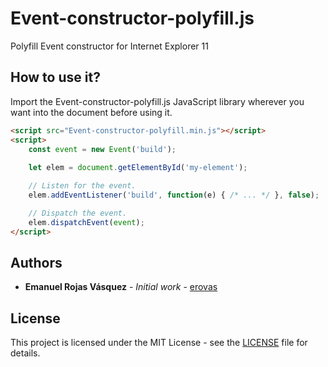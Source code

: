 # Event-constructor-polyfill.js
Polyfill Event constructor for Internet Explorer 11

## How to use it?

Import the Event-constructor-polyfill.js JavaScript library wherever you want into the document before using it.

``` html
<script src="Event-constructor-polyfill.min.js"></script>
<script>
    const event = new Event('build');
  
    let elem = document.getElementById('my-element');

    // Listen for the event.
    elem.addEventListener('build', function(e) { /* ... */ }, false);

    // Dispatch the event.
    elem.dispatchEvent(event);
</script>
```

## Authors

* **Emanuel Rojas Vásquez** - *Initial work* - [erovas](https://github.com/erovas)

## License

This project is licensed under the MIT License - see the [LICENSE](https://github.com/erovas/Event-constructor-polyfill.js/blob/main/LICENSE) file for details.
